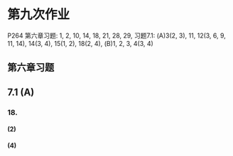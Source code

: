 # 第九次作业

P264 第六章习题: 1, 2, 10, 14, 18, 21, 28, 29, 习题7.1: (A)3(2, 3), 11, 12(3, 6, 9, 11, 14), 14(3, 4), 15(1, 2), 18(2, 4), (B)1, 2, 3, 4(3, 4)

## 第六章习题

<!-- ### 1.

#### (1) 答案为 (A)

![](images/2021-05-30-14-25-41.png)

其中 $D_1=S_1$, 由对称性可知

$\displaystyle \iint_{S_1}xy\mathrm{d}x\mathrm{d}y+\iint_{S_2}xy\mathrm{d}x\mathrm{d}y=0, \iint_{S_3}xy\mathrm{d}x\mathrm{d}y+\iint_{S_4}xy\mathrm{d}x\mathrm{d}y=0,$
$\displaystyle \iint_{S_1}\cos x\sin y\mathrm{d}x\mathrm{d}y=\iint_{S_2}\cos x \sin y\mathrm{d}x\mathrm{d}y, \iint_{S_3}\cos x \sin y\mathrm{d}x\mathrm{d}y+\iint_{S_4}\cos x \sin y\mathrm{d}x\mathrm{d}y=0$

所以有 $\displaystyle \iint_{(D)}(xy+\cos x \sin y)\mathrm{d}x\mathrm{d}y=2\iint_{(D_1)}\cos x\sin y\mathrm{d}x\mathrm{d}y$

#### (2) 答案为 (B)

$\because \displaystyle F(t)=\int_{1}^{t}\mathrm{d}y\int_{y}^{t}f(x)\mathrm{d}x$

$
\begin{aligned}
\therefore F'(t)
&=(\int_{1}^{t}\mathrm{d}y\int_{y}^{t}f(x)\mathrm{d}x)' \\
&=(\int_{1}^{t}(\int_{y}^{t}f(x)\mathrm{d}x)\mathrm{d}y)' \\
&=\int_{1}^{t}(\int_{y}^{t}f(x)\mathrm{d}x)'\mathrm{d}y+\int_{t}^{t}f(x)\mathrm{d}x-0 \\
&=\int_{1}^{t}f(t)\mathrm{d}y \\
&=(t-1)f(t)
\end{aligned}
$

$\therefore F'(2)=f(2)$

#### (3) 答案为 (D)

![](images/2021-05-30-16-02-33.png)

$\because \displaystyle \int_{0}^{1}\mathrm{d}x\int_{x}^{1}f(x)f(y)\mathrm{d}y=\int_{0}^{1}\mathrm{d}y\int_{y}^{1}f(x)f(y)\mathrm{d}x$

$\therefore \displaystyle \int_{0}^{1}\mathrm{d}x\int_{x}^{1}f(x)f(y)\mathrm{d}y=\frac{1}{2}\int_{0}^{1}\mathrm{d}x\int_{0}^{1}f(x)f(y)\mathrm{d}y=\frac{1}{2}(\int_{0}^{1}f(x)\mathrm{d}x)^{2}=\frac{1}{2}A^{2}$

#### (4) 答案为 (C)

因为对 $\Omega_1, \Omega_2$ 均有 $z>0$, 不会因为奇函数的积分特性被消去.

且由对称性可知,

$\displaystyle \iiint_{(\Omega_1)}z\mathrm{d}V=4\iiint_{\Omega_2}z\mathrm{d}V$

#### (5) 答案为 (A)

$\displaystyle \Omega: (x+1)^{2}+(y-1)^{2}+z^{2}\leqslant 2$

进行换元 $\begin{cases} x=\rho\sin\varphi\cos\theta-1 \\ y=\rho\sin\varphi\sin\theta+1 \\ z=\rho\cos\varphi \end{cases}$

则有 $J=\rho^{2}\sin\varphi$, 其中 $0\leqslant \varphi\leqslant \pi, 0\leqslant \theta\leqslant 2\pi$

$
\begin{aligned}
&\therefore \iiint_{\Omega}(x+y+z)\mathrm{d}V \\
&=\int_{0}^{2\pi}\mathrm{d}\theta\int_{0}^{\pi}\mathrm{d}\varphi \int_{0}^{\sqrt{2}}(\rho\sin\varphi\cos\theta+\rho\sin\varphi\sin\theta+\rho\cos\varphi)\rho^{2}\sin\varphi\mathrm{d}\rho \\
&=\int_{0}^{2\pi}\frac{\sqrt{2} \pi \sin{\left(\theta + \frac{\pi}{4} \right)}}{2}\mathrm{d}\theta \\
&=0 \\
\end{aligned}
$

#### (6) 答案为 (C)

因为对于 $S, S_1$ 均有 $z>0$, 根据对称性以及恒正性我们可知

$\displaystyle \iint_{(S)}z\mathrm{d}S=4\iint_{(S_1)}z\mathrm{d}S$

#### (7) 答案为 (B)

![](images/2021-05-30-16-28-50.png)

$\displaystyle 2xy=1 \Rightarrow 2r^{2}\cos\theta\sin\theta=1 \Rightarrow r=\sqrt{\frac{1}{\sin 2\theta}}$

$\displaystyle 4xy=1 \Rightarrow 4r^{2}\cos\theta\sin\theta=1 \Rightarrow r=\sqrt{\frac{1}{2\sin 2\theta}}$

$\displaystyle y=x \Rightarrow \sin\theta=\cos\theta \Rightarrow \theta=\frac{\pi}{4}$

$\displaystyle y=\sqrt{3}x \Rightarrow \sin\theta=\sqrt{3}\cos\theta \Rightarrow \theta=\frac{\pi}{3}$

$\therefore \displaystyle \iint_{D}f(x,y)\mathrm{d}x\mathrm{d}y=\int_{\frac{\pi}{4}}^{\frac{\pi}{3}}\mathrm{d}\theta\int_{\sqrt{\frac{1}{2\sin 2\theta}}}^{\sqrt{\frac{1}{\sin 2\theta}}}f(r\cos\theta, r\sin\theta)r\mathrm{d}r$


### 2.

![](images/2021-05-30-16-39-53.png)

$
\begin{aligned}
&\quad\ \int_{1}^{2}\mathrm{d}x\int_{\sqrt{x}}^{x}\sin\frac{\pi x}{2y}+\int_{2}^{4}\mathrm{d}x \int_{\sqrt{x}}^{2}\sin \frac{\pi x}{2y}\mathrm{d}y \\
&=\int_{1}^{2}\mathrm{d}y \int_{y}^{y^{2}}\sin \frac{\pi x}{2y} \mathrm{d}x \\
&=\int_{1}^{2}(-\frac{2y}{\pi}\cos{\frac{\pi y}{2}})\mathrm{d}y  \\
&=-\frac{4}{\pi^{2}}\int_{1}^{2}y\mathrm{d}\sin{\frac{\pi y}{2}}  \\
&=-\frac{4}{\pi^{2}}(y\sin{\frac{\pi y}{2}}|_{1}^{2}-\int_{1}^{2}\sin{\frac{\pi y}{2}}\mathrm{d}y) \\
&=-\frac{4}{\pi^{2}}(-1-\frac{2}{\pi}\int_{\frac{\pi}{2}}^{\pi}\sin t\mathrm{d}t) \\
&=\frac{4}{\pi^{2}}+\frac{8}{\pi^{3}} \\
\end{aligned}
$ -->


<!-- ### 10.

#### (1)

对 $\Omega(t)$ 进行球面坐标变换 $\begin{cases} x=\rho\sin\varphi\cos\theta \\ y=\rho\sin\varphi\sin\theta \\ z=\rho\cos\varphi \end{cases}$, 则有 $\Omega(t): 0\leqslant \rho\leqslant t, J=\rho^{2}\sin\varphi$

则 $\displaystyle \iiint_{\Omega(t)}f(x^{2}+y^{2}+z^{2})\mathrm{d}V=\int_{0}^{2\pi}\mathrm{d}\theta\int_{0}^{\pi}\mathrm{d}\varphi \int_{0}^{t}f(\rho^{2})\rho^{2}\sin\varphi\mathrm{d}\rho=4\pi \int_{0}^{t}f(\rho^{2})\rho^{2}\mathrm{d}\rho$

对 $D(t)$ 极坐标变换 $\begin{cases} x=\rho\cos\theta \\ y=\rho\sin\theta \end{cases}$, 则有 $D(t): 0\leqslant \rho\leqslant t, J=\rho$

则 $\displaystyle \iint_{D(t)}f(x^{2}+y^{2})\mathrm{d}\sigma=\int_{0}^{2\pi}\mathrm{d}\theta\int_{0}^{t}f(\rho^{2})\rho\mathrm{d}\rho=2\pi \int_{0}^{t}f(\rho^{2})\rho\mathrm{d}\rho$

当 $t>0$ 时, 我们有 $f(t^{2})>0$, $\displaystyle \int_{0}^{t}f(\rho^{2})\rho\mathrm{d}\rho>0$

$\therefore \displaystyle F(t)=\frac{\displaystyle 4\pi \int_{0}^{t}f(\rho^{2})\rho^{2}\mathrm{d}\rho}{\displaystyle 2\pi \int_{0}^{t}f(\rho^{2})\rho\mathrm{d}\rho}=\frac{\displaystyle 2\int_{0}^{t}f(\rho^{2})\rho^{2}\mathrm{d}\rho}{\displaystyle \int_{0}^{t}f(\rho^{2})\rho\mathrm{d}\rho}$

$
\begin{aligned}
\therefore F'(t)
&=\frac{\displaystyle 2f(t^{2})t^{2}\left( \int_{0}^{t}f(\rho^{2})\rho\mathrm{d}\rho \right)-2f(t^{2})t\left( \int_{0}^{t}f(\rho^{2})\rho^{2}\mathrm{d}\rho \right)  }{\displaystyle \left( \int_{0}^{t}f(\rho^{2})\rho\mathrm{d}\rho \right)^{2} } \\
&=\frac{\displaystyle 2f(t^{2})t\int_{0}^{t}f(\rho^{2})\rho(t-\rho)\mathrm{d}\rho}{\displaystyle \left( \int_{0}^{t}f(\rho^{2})\rho\mathrm{d}\rho \right)^{2} } \\
&>0 \\
\end{aligned}
$

所以 $F(t)$ 在 $(0,+\infty)$ 内单调递增.

#### (2)

$\because \displaystyle \int_{-t}^{t}f(x^{2})\mathrm{d}x=2\int_{0}^{t}f(\rho^{2})\mathrm{d}\rho$

$\therefore \displaystyle \frac{2}{\pi}G(t)=\frac{2}{\pi}\cdot \frac{\displaystyle 2\pi \int_{0}^{t}f(\rho^{2})\rho\mathrm{d}\rho}{\displaystyle 2\int_{0}^{t}f(\rho^{2})\mathrm{d}\rho}=\frac{\displaystyle 2\int_{0}^{t}f(\rho^{2})\rho\mathrm{d}\rho}{\displaystyle \int_{0}^{t}f(\rho^{2})\mathrm{d}\rho}$

要证 $\displaystyle F(t)>\frac{2}{\pi}G(t)$

即证 $\displaystyle \frac{\displaystyle 2\int_{0}^{t}f(\rho^{2})\rho^{2}\mathrm{d}\rho}{\displaystyle \int_{0}^{t}f(\rho^{2})\rho\mathrm{d}\rho}>\frac{\displaystyle 2\int_{0}^{t}f(\rho^{2})\rho\mathrm{d}\rho}{\displaystyle \int_{0}^{t}f(\rho^{2})\mathrm{d}\rho}$

即证 $\displaystyle H(t)=\left( \int_{0}^{t}f(\rho^{2})\rho^{2}\mathrm{d}\rho \right) \left( \int_{0}^{t}f(\rho^{2})\mathrm{d}\rho \right) -\left( \int_{0}^{t}f(\rho^{2})\rho\mathrm{d}\rho \right)^{2}>0$

$
\begin{aligned}
\because H'(t)
&=f(t^{2})t^{2}\int_{0}^{t}f(\rho^{2})\mathrm{d}\rho+f(t^{2})\int_{0}^{t}f(\rho^{2})\rho^{2}\mathrm{d}\rho-2f(t^{2})t\int_{0}^{t}f(\rho^{2})\rho\mathrm{d}\rho  \\
&=f(t^{2})\int_{0}^{t}f(\rho^{2})(t^{2}+\rho^{2}-2t\rho)\mathrm{d}\rho  \\
&=f(t^{2})\int_{0}^{t}f(\rho^{2})(t-\rho)^{2}\mathrm{d}\rho  \\
&>0 \\
\end{aligned}
$

$\therefore H(t)$ 是单调递增的, 对于 $t>0$, 满足 $H(t)>H(0)=0$

$\therefore\displaystyle F(t)>\frac{2}{\pi}G(t)$ 成立. -->

<!-- ### 14.

$\because \displaystyle L: \frac{x^{2}}{4}+\frac{y^{2}}{3}=1 \Rightarrow 3x^{2}+4y^{2}=12$

$
\begin{aligned}
&\therefore\ \oint_{(L)}(2xy+3x^{2}+4y^{2})\mathrm{d}s \\
&=\oint_{(L)}(2xy+12)\mathrm{d}s \\
&=\oint_{(L)}2xy\mathrm{d}s+12\oint_{(L)}\mathrm{d}s \\
&=0+12a \\
&=12a \\
\end{aligned}
$


### 18.

当 $L$ 不包围点 $(0,0)$ 时,

使用 Green 公式:

$\displaystyle I=\oint_{L} \frac{x\mathrm{d}y-y\mathrm{d}x}{4x^{2}+y^{2}}=\iint_{L-\Gamma}\frac{(4x^{2}+y^{2})-x\cdot 8x+(4x^{2}+y^{2})-y\cdot 2y}{(4x^{2}+y^{2})^{2}}\mathrm{d}x\mathrm{d}y=0$

当 $L$ 包围点 $(0,0)$ 时,

令 $\Gamma: 4x^{2}+y^{2}=\delta^{2}$, 沿正向. 并作 $\begin{cases} x=\frac{1}{2}\delta\cos\theta \\ y=\delta\sin\theta \end{cases}$, 则有 $L-\Gamma$ 不包围点 $(0,0)$


$
\begin{aligned}
I
&=\oint_{L} \frac{x\mathrm{d}y-y\mathrm{d}x}{4x^{2}+y^{2}} \\
&=\oint_{L-\Gamma}\frac{x\mathrm{d}y-y\mathrm{d}x}{4x^{2}+y^{2}}+\oint_{\Gamma}\frac{x\mathrm{d}y-y\mathrm{d}x}{4x^{2}+y^{2}} \\
&=0+\oint_{\Gamma}\frac{\frac{1}{2}\delta\cos\theta\mathrm{d}\sin\theta-\delta\sin\theta\mathrm{d}\frac{1}{2}\cos\theta}{\delta^{2}} \\
&=\pi \\
\end{aligned}
$ -->


<!-- ### 21.

令 $\Gamma: x=0$, 从 $(0, -R)$ 到 $(0, R)$, 使用 Green 公式

$
\begin{aligned}
&\quad\ \int_{L}\frac{y^{2}}{\sqrt{a^{2}+x^{2}}}\mathrm{d}x+(ax+2y\ln(x+\sqrt{a^{2}+x^{2}}))\mathrm{d}y \\
&=\oint_{L+\Gamma}\frac{y^{2}}{\sqrt{a^{2}+x^{2}}}\mathrm{d}x+(ax+2y\ln(x+\sqrt{a^{2}+x^{2}}))\mathrm{d}y-\int_{-R}^{R}2y\ln a\mathrm{d}y \\
&=\iint_{L+\Gamma}\left(-\frac{2y}{\sqrt{a^{2}+x^{2}}}+a+\frac{2y}{\sqrt{a^{2}+x^{2}}}\right)\mathrm{d}x\mathrm{d}y \\
&=a\iint_{L+\Gamma}\mathrm{d}x\mathrm{d}y \\
&=\frac{1}{2}a\pi R^{2} \\
\end{aligned}
$ -->


<!-- ### 28.

$\because z=1-x^{2}-y^{2}$

$\therefore  \displaystyle \frac{\partial (y,z)}{\partial (x,y)}=\begin{vmatrix} 0 &1 \\ -2x &-2y \\\end{vmatrix}=2x, \frac{\partial (z,x)}{\partial (x,y)}=\begin{vmatrix} -2x &-2y \\ 1 &0 \\\end{vmatrix}=2y, \frac{\partial (x,y)}{\partial (x,y)}=1$

$
\begin{aligned}
\therefore I&=\iint_{\Sigma}2x^{3}\mathrm{d}y\land \mathrm{d}z+2y^{3}\mathrm{d}z\land x+3(z^{2}-1)\mathrm{d}x\land \mathrm{d}y \\
&=\iint_{S}(2x^{3}\cdot 2x+2y^{3}\cdot 2y+3((1-x^{2}-y^{2})^{2}-1))\mathrm{d}x\land \mathrm{d}y \\
&=\int_{0}^{2\pi}\mathrm{d}\theta\int_{0}^{1}(4\rho^{4}(\cos^{4}\theta+\sin^{4}\theta)+3(-2\rho^{2}+\rho^{4}))\rho\mathrm{d}\rho \\
&=\int_{0}^{2\pi}\mathrm{d}\theta\int_{0}^{1}(2t^{2}(\cos^{4}\theta+\sin^{4}\theta)+\frac{3}{2}(-2t+t^{2}))\mathrm{d}t \\
&=\int_{0}^{2\pi}(\frac{2}{3}(\cos^{4}\theta+\sin^{4}\theta)-1)\mathrm{d}\theta \\
&=-\pi \\
\end{aligned}
$ -->

<!-- ### 29.

由 Stokes 公式可知

$\because z=2-x-y$

$\therefore  \displaystyle \frac{\partial (y,z)}{\partial (x,y)}=\begin{vmatrix} 0 &1 \\ -1 &-1 \\\end{vmatrix}=1, \frac{\partial (z,x)}{\partial (x,y)}=\begin{vmatrix} -1 &-1 \\ 1 &0 \\\end{vmatrix}=1, \frac{\partial (x,y)}{\partial (x,y)}=1$

$
\begin{aligned}
&\quad\ \oint_{(L)}(y^{2}-z^{2})\mathrm{d}x+(2z^{2}-x^{2})\mathrm{d}y+(3x^{2}-y^{2})\mathrm{d}z \\
&=\iint_{\Sigma}(-2y-4z)\mathrm{d}y\land \mathrm{d}z+(-2z-6x)\mathrm{d}z\land \mathrm{d}x+(-2x-2y)\mathrm{d}x\land \mathrm{d}y \\
&=\iint_{\Sigma}(-2y-4z-2z-6x-2x-2y)\mathrm{d}x\land \mathrm{d}y \\
&=\iint_{\Sigma}(-8x-4y-6(2-x-y))\mathrm{d}x\land \mathrm{d}y \\
&=\int_{-1}^{0}\mathrm{d}x\int_{-x-1}^{x+1}(-2x + 2y - 12)\mathrm{d}y+\int_{0}^{1}\mathrm{d}x\int_{x-1}^{-x+1}(-2x + 2y - 12)\mathrm{d}y \\
&=\int_{-1}^{0}- 4 \left(x + 1\right) \left(x + 6\right)\mathrm{d}x+\int_{0}^{1}4 \left(x - 1\right) \left(x + 6\right)\mathrm{d}x \\
&=-24 \\
\end{aligned}
$ -->


## 7.1 (A)

<!-- ### 3.

#### (2)

因为级数的部分和数列为

$
\begin{aligned}
S_{n}&=\frac{1}{4\cdot 7}+\frac{1}{7\cdot 10}+\cdots +\frac{1}{(3n+1)(3n+4)} \\
&=\frac{1}{3\cdot 4}-\frac{1}{3\cdot 7}+\frac{1}{3\cdot 7}-\frac{1}{3\cdot 10}+\cdots +\frac{1}{3(3n+1)}-\frac{1}{3(3n+4)} \\
&=\frac{1}{12}-\frac{1}{3(3n+4)} \\
\end{aligned}
$

$\displaystyle \lim_{n \to \infty} S_{n}=\frac{1}{12}$

所以该级数收敛, 且其和为 $\displaystyle \frac{1}{12}$

#### (3)

因为级数的部分和数列为

$
\begin{aligned}
S_{n}
&=(\sqrt{3}-2\sqrt{2}+\sqrt{1})+(\sqrt{4}-2\sqrt{3}+\sqrt{2})+\cdots +(\sqrt{n+2}-2\sqrt{n+1}+\sqrt{n}) \\
&=-\sqrt{2}+\sqrt{1}+\sqrt{n+2}-\sqrt{n+1} \\
&=1-\sqrt{2}+\sqrt{n+2}-\sqrt{n+1} \\
&=1-\sqrt{2}+\frac{(n+2)-(n+1)}{\sqrt{n+2}+\sqrt{n+1}} \\
&=1-\sqrt{2}+\frac{1}{\sqrt{n+2}+\sqrt{n+1}} \\
\end{aligned}
$

$\displaystyle \lim_{n \to \infty} S_{n}=1-\sqrt{2}$

所以该级数收敛, 且其和为 $\displaystyle 1-\sqrt{2}$


### 11.

#### (1)

**不正确.**

令 $\displaystyle a_{n}=-1, b_{n}=\frac{1}{n(n+1)}$

其中 $\displaystyle \lim_{n \to \infty} S_{bn}=\lim_{n \to \infty} (1-\frac{1}{2}+\frac{1}{2}-\frac{1}{3}+\cdots +\frac{1}{n}-\frac{1}{n+1})=\lim_{n \to \infty} (1-\frac{1}{n+1})=1$

即满足 $\displaystyle \sum_{n=1}^{\infty} b_{n}$ 是收敛的. 并且有 $\displaystyle a_{n}=-1\leqslant b_{n}=\frac{1}{n(n+1)}$

但是 $\displaystyle \lim_{n \to \infty} S_{an}=1+1+\cdots +1=n\to -\infty$, 是发散的

所以该命题不正确.

#### (2)

对于 $\displaystyle a_{n}=\frac{(-1)^{n}}{\sqrt{n}}, b_{n}=\frac{(-1)^{n}}{\sqrt{n}}+\frac{1}{n}$

易知 $\displaystyle \sum_{n=1}^{\infty} a_n$ 是交错级数, 所以收敛. 

并且满足 $\displaystyle \lim_{n \to \infty} \frac{b_{n}}{a_{n}}=\lim_{n \to \infty} \frac{\displaystyle \frac{(-1)^{n}}{\sqrt{n}}+\frac{1}{n}}{\displaystyle \frac{(-1)^{n}}{\sqrt{n}}}=\lim_{n \to \infty} \left(1+\frac{1}{(-1)^{n}\sqrt{n}}\right)=1$

假设 $\displaystyle \sum_{n=1}^{\infty} b_{n}=\sum_{n=1}^{\infty} \left( \frac{(-1)^{n}}{\sqrt{n}}+\frac{1}{n}\right)$ 收敛.

则 $\displaystyle \sum_{n=1}^{\infty} b_{n}=\sum_{n=1}^{\infty}\frac{(-1)^{n}}{\sqrt{n}}+\sum_{n=1}^{\infty}\frac{1}{n}$, 即后面两个收敛数列的和.

但是这里仅有 $\displaystyle \sum_{n=1}^{\infty} \frac{(-1)^{n}}{\sqrt{n}}$ 是收敛的, 而 $\displaystyle \sum_{n=1}^{\infty} \frac{1}{n}$ 是发散的.

所以假设不成立, $\displaystyle \sum_{n=1}^{\infty} b_{n}$ 只能是发散的.

所以该命题不正确.

#### (3)

令 $\displaystyle a_{n}=\frac{1}{n(n+1)}$, 易知 $\displaystyle \sum_{n=1}^{\infty} a_n=1$ 收敛.

此时有 $\displaystyle \lim_{n \to \infty} \frac{a_{n+1}}{a_{n}}=\lim_{n \to \infty}\frac{n(n+1)}{(n+1)(n+2)}=\lim_{n \to \infty} \frac{n}{n+2}=1$

不满足 $\displaystyle \lim_{n \to \infty}\frac{a_{n+1}}{a_{n}}=\lambda<1$

所以该命题不正确.

#### (4)

**不正确.**

对于调和数列 $\displaystyle \sum_{n=1}^{\infty} \frac{1}{n}=1+\frac{1}{2}+\cdots$, 其中 $\displaystyle a_{n}=\frac{1}{n}\to 0\ (n\to\infty)$

$
\begin{aligned}
\sum_{n=1}^{\infty} \frac{1}{n}
&=1+\frac{1}{2}+(\frac{1}{3}+\frac{1}{4})+(\frac{1}{5}+\frac{1}{6}+\frac{1}{7}+\frac{1}{8})+\cdots \\
&>1+\frac{1}{2}+(\frac{1}{4}+\frac{1}{4})+(\frac{1}{8}+\frac{1}{8}+\frac{1}{8}+\frac{1}{8})+\cdots \\
&=1+\frac{1}{2}+\frac{1}{2}+\cdots \\
&=1+\frac{1}{2}k \to \infty
\end{aligned}
$

是发散的.

所以该命题不正确.

#### (5)

**不正确.**

调和数列 $\displaystyle \sum_{n=1}^{\infty} \frac{1}{n}=1+\frac{1}{2}+\cdots$ 是发散的, 其中 $\displaystyle a_{n}=\frac{1}{n}\to 0\ (n\to\infty)$

但是对于 $\displaystyle b_{n}=a_{n}^{2}=\frac{1}{n^{2}}$

使用 Cauchy 收敛准则:

对于 $\displaystyle \sum_{n=1}^{\infty} \frac{1}{n^{2}}, \forall \varepsilon>0, \exists N, n>N$ 时, 对 $\forall p \in \mathbb{N}$

$
\begin{aligned}
&\quad\ |a_{n}+a_{n+1}+\cdots +a_{n+p}| \\
&=\frac{1}{n^{2}}+\frac{1}{(n+1)^{2}}+\cdots +\frac{1}{(n+p)^{2}} \\
&< \frac{1}{(n-1)n}+\frac{1}{n(n+1)}+\cdots +\frac{1}{(n+p-1)(n+p)} \\
&=\frac{1}{n-1}-\frac{1}{n+p} \\
&< \frac{1}{n-1} \\
&< \varepsilon
\end{aligned}
$

因此 $\displaystyle \sum_{n=1}^{\infty} \frac{1}{n^{2}}=1+\frac{1}{2^{2}}+\cdots$ 是收敛的.

所以该命题不正确.

#### (6)

$\because \displaystyle \sum_{n=1}^{\infty} a_n^{2}$ 是收敛的.

由阶估法可知

令 $\displaystyle \lim_{n \to \infty} n^{p}a_{n}^{2}=\lambda, 0<\lambda<+\infty$, 则有 $p>1$.

$\because \displaystyle \lim_{n \to \infty}n^{p}a_{n}^{2}=(\lim_{n \to \infty}n^{\frac{p}{2}}|a_{n}|)^{2}=\lambda$

$\therefore \displaystyle \lim_{n \to \infty}n^{\frac{p}{2}}|a_{n}|=\lim_{n \to \infty}n^{\frac{p}{2}+1}\frac{|a_{n}|}{n}=\sqrt{\lambda}$

由阶估法可知

$\because \displaystyle \frac{p}{2}+1>\frac{1}{2}+1>1$

$\therefore \displaystyle \sum_{n=1}^{\infty} \frac{|a_n|}{n}$ 收敛

由绝对收敛可以推出收敛可知

$\therefore \displaystyle \sum_{n=1}^{\infty} \frac{a_n}{n}$ 收敛 -->

<!-- ### 12.

#### (3)

$\because \displaystyle \lim_{n \to \infty} n^{\alpha+\frac{1}{2}}\frac{\sqrt{n+2}-\sqrt{n-2}}{n^{\alpha}}=\lim_{n \to \infty} \sqrt{n}\cdot \frac{(n+2)-(n-2)}{\sqrt{n+2}+\sqrt{n-2}}=2$

由阶估法可知

当 $\alpha+\frac{1}{2}>1$ 即 $\alpha>\frac{1}{2}$ 时, $\displaystyle \sum_{n=1}^{\infty} \frac{\sqrt{n+2}-\sqrt{n-2}}{n^{\alpha}}$ 收敛.

当 $\alpha+\frac{1}{2}\leqslant 1$ 即 $\alpha\leqslant \frac{1}{2}$ 时, $\displaystyle \sum_{n=1}^{\infty} \frac{\sqrt{n+2}-\sqrt{n-2}}{n^{\alpha}}$ 发散.

#### (6)

$\displaystyle a_{n}=\frac{n^{3}[\sqrt{2}+(-1)^{n}]^{n}}{3^{n}}\leqslant \frac{n^{3}(\sqrt{2}+1)^{n}}{3^{n}}<\frac{n^{3}(\frac{3}{2}+1)^{n}}{3^{n}}=n^{3}\left(\frac{5}{6}\right)^{n}$

令 $\displaystyle b_{n}=n^{3}\left(\frac{5}{6}\right)^{n}$, 使用 D' Alembert 比值法:

$\displaystyle \because \lim_{n \to \infty} \frac{b_{n+1}}{b_{n}}=\lim_{n \to \infty} \frac{(n+1)^{3}\left(\frac{5}{6}\right)^{n+1}}{n^{3}\left(\frac{5}{6}\right)^{n}}=\frac{5}{6}<1$

$\therefore \displaystyle \sum_{n=1}^{\infty} b_{n}$ 是收敛的

$\because a_{n}<b_{n}$, 由比较判别法可知

$\therefore \displaystyle \sum_{n=1}^{\infty} a_{n}=\sum_{n=1}^{\infty} \frac{n^{3}[\sqrt{2}+(-1)^{n}]^{n}}{3^{n}}$ 是收敛的.

#### (9)

使用极小值替换和阶估法:

$\displaystyle \lim_{n \to \infty} n^{2}\cdot n\ln\left( 1+\frac{2}{n^{3}} \right)=\lim_{n \to \infty} n^{2}\cdot n\cdot \frac{2}{n^{3}}=2$

因为 $2>1$, 使用阶估法可知

$\displaystyle \sum_{n=1}^{\infty} n\ln\left( 1+\frac{2}{n^{3}} \right)$ 收敛.

#### (11)

令 $\displaystyle a_{n}=n!\left(\frac{x}{n}\right)^{n}$, 使用 D' Alembert 比值法:

$\therefore \displaystyle \lim_{n \to \infty} \frac{a_{n+1}}{a_{n}}=\lim_{n \to \infty} \frac{(n+1)!\left(\frac{x}{n+1}\right)^{n+1}}{n!\left(\frac{x}{n}\right)^{n}}=\lim_{n \to \infty} x\cdot (1-\frac{1}{n+1})^{n}=\frac{x}{e}$

当 $\displaystyle 0<\frac{x}{e}<1$ 即 $0<x<e$ 时, $\displaystyle \sum_{n=1}^{\infty} n!\left( \frac{x}{n} \right)^{n}$ 收敛. 

当 $\displaystyle \frac{x}{e}>1$ 即 $x>e$ 时, $\displaystyle \sum_{n=1}^{\infty} n!\left( \frac{x}{n} \right)^{n}$ 发散. 

当 $\displaystyle \frac{x}{e}=1$ 即 $x=e$ 时, $\displaystyle \sum_{n=1}^{\infty} n!\left( \frac{e}{n} \right)^{n}$ 敛散性暂时无法判断. 

#### (14)

当 $\alpha=1$ 时, $\displaystyle \sum_{n=1}^{\infty} \frac{\alpha^{n}}{1+\alpha^{2n}}=\sum_{n=1}^{\infty} \frac{1}{2}$ 发散.

当 $\alpha>1$ 时,

令 $\displaystyle a_{n}=\frac{\alpha^{n}}{1+\alpha^{2n}}$, 使用 D' Alembert 比值法:

$\therefore \displaystyle \lim_{n \to \infty} \frac{a_{n+1}}{a_{n}}=\lim_{n \to \infty} \frac{\displaystyle \frac{\alpha^{n+1}}{1+\alpha^{2n+2}}}{\displaystyle \quad\frac{\alpha^{n}}{1+\alpha^{2n}}\quad}=\lim_{n \to \infty} \alpha\cdot \frac{1+\alpha^{2n}}{1+\alpha^{2n+2}}=\frac{1}{\alpha}<1$

$\therefore \displaystyle \sum_{n=1}^{\infty} \frac{\alpha^{n}}{1+\alpha^{2n}}$ 收敛.

当 $0<\alpha<1$ 时,

令 $\displaystyle a_{n}=\frac{\alpha^{n}}{1+\alpha^{2n}}$, 使用 D' Alembert 比值法:

$\therefore \displaystyle \lim_{n \to \infty} \frac{a_{n+1}}{a_{n}}=\lim_{n \to \infty} \frac{\displaystyle \frac{\alpha^{n+1}}{1+\alpha^{2n+2}}}{\displaystyle \quad\frac{\alpha^{n}}{1+\alpha^{2n}}\quad}=\lim_{n \to \infty} \alpha\cdot \frac{1+\alpha^{2n}}{1+\alpha^{2n+2}}=\alpha<1$

$\therefore \displaystyle \sum_{n=1}^{\infty} \frac{\alpha^{n}}{1+\alpha^{2n}}$ 收敛. -->


<!-- ### 14.

#### (3)

令 $\displaystyle a_{n}=\frac{1}{n-\ln n}, f(x)=\frac{1}{x-\ln x}, x\geqslant 1$

易知 $x-\ln x>0$ 在 $x\geqslant 1$ 时均成立.

则 $\displaystyle f'(x)=-\frac{1-\frac{1}{x}}{(x-\ln x)^{2}}\leqslant 0$, $f(x)$ 大于零且单调递减, 并且 $\displaystyle \lim_{n \to \infty} \frac{1}{x-\ln x}=0$.

由莱布尼茨定理可知

$\displaystyle \sum_{n=1}^{\infty} (-1)^{n-1}a_n$ 收敛.

$\because \displaystyle a_{n}=\frac{1}{n-\ln n}\geqslant \frac{1}{n}$, $\displaystyle \sum_{n=1}^{\infty} \frac{1}{n}$ 发散.

$\therefore \displaystyle \sum_{n=1}^{\infty} a_{n}$ 也发散.

$\therefore \displaystyle \sum_{n=1}^{\infty} (-1)^{n-1}a_n$ 条件收敛.

#### (4)

当 $a>1$ 时,

令 $\displaystyle a_{n}=\sqrt[n]{a}-1$, 易知 $a_{n}$ 单调递减且趋于 $0$

由莱布尼茨定理可知

$\displaystyle \sum_{n=1}^{\infty} (-1)^{n-1}a_n$ 收敛.

$\because\displaystyle \lim_{n \to \infty} n(\sqrt[n]{a}-1)=\lim_{n \to \infty}n(e^{\frac{1}{n}\ln a}-1)=\lim_{n \to \infty} n\cdot \frac{1}{n}\ln a=\ln a$

$\because 1\leqslant 1$, 由阶估法可知

$\therefore \displaystyle \sum_{n=1}^{\infty}a_n$ 发散.

$\therefore \displaystyle \sum_{n=1}^{\infty} (-1)^{n-1}a_n$ 条件收敛. -->


<!-- ### 15.

#### (1)

$\because \displaystyle a_{n}=\frac{1}{\sqrt{n}-1}-\frac{1}{\sqrt{n}+1}=\frac{\sqrt{n}+1-\sqrt{n}+1}{n-1}=\frac{2}{n-1}>0$

所以不是交错级数, 不满足 Leibniz 准则的条件, 发散.

#### (2)

$\because \displaystyle [1+(-1)^{n}]\frac{1}{n}\sin \frac{1}{n}\geqslant 0$

所以不是交错级数, 不满足 Leibniz 准则的条件.

令 $\displaystyle b_{n}=\frac{2}{n}\sin \frac{1}{n}$, 则有 $\displaystyle [1+(-1)^{n}]\frac{1}{n}\sin \frac{1}{n}\leqslant b_{n}$

$\because \displaystyle \lim_{n \to \infty}n^{2}b_{n}=\lim_{n \to \infty} n^{2}\cdot \frac{2}{n}\sin \frac{1}{n}=\lim_{n \to \infty} n^{2}\cdot \frac{2}{n}\cdot \frac{1}{n}=2$

由阶估法可知

$\therefore 2>1$, $\displaystyle \sum_{n=1}^{\infty} b_{n}$ 收敛.

由比较判别法和 $\displaystyle [1+(-1)^{n}]\frac{1}{n}\sin \frac{1}{n}\leqslant b_{n}$ 可知

$\therefore \displaystyle \sum_{n=1}^{\infty} [1+(-1)^{n}]\frac{1}{n}\sin \frac{1}{n}$ 收敛 -->


### 18.

#### (2)

#### (4)